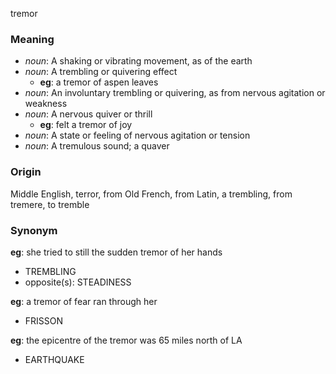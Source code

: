 tremor
### Meaning
+ _noun_: A shaking or vibrating movement, as of the earth
+ _noun_: A trembling or quivering effect
    + __eg__: a tremor of aspen leaves
+ _noun_: An involuntary trembling or quivering, as from nervous agitation or weakness
+ _noun_: A nervous quiver or thrill
    + __eg__: felt a tremor of joy
+ _noun_: A state or feeling of nervous agitation or tension
+ _noun_: A tremulous sound; a quaver

### Origin

Middle English, terror, from Old French, from Latin, a trembling, from tremere, to tremble

### Synonym

__eg__: she tried to still the sudden tremor of her hands

+ TREMBLING
+ opposite(s): STEADINESS

__eg__: a tremor of fear ran through her

+ FRISSON

__eg__: the epicentre of the tremor was 65 miles north of LA

+ EARTHQUAKE


